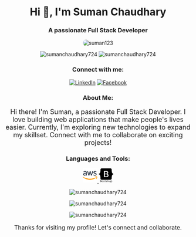 <!-- Your Name and Introduction -->
<h1 align="center">Hi 👋, I'm Suman Chaudhary</h1>
<h3 align="center">A passionate Full Stack Developer</h3>

<!-- Profile Image -->
<p align="center">
  <img src="https://images.unsplash.com/photo-1580927752452-89d86da3fa0a?ixlib=rb-4.0.3&ixid=M3wxMjA3fDB8MHxwaG90by1wYWdlfHx8fGVufDB8fHx8fA%3D%3D&auto=format&fit=crop&w=2070&q=80" alt="suman123" width="300" height="200" style="border-radius: 8px;">
</p>

<!-- Profile Views and Trophy -->
<p align="center">
  <img src="https://komarev.com/ghpvc/?username=sumanchaudhary724&label=Profile%20views&color=0e75b6&style=flat" alt="sumanchaudhary724" />
  <img src="https://github-profile-trophy.vercel.app/?username=sumanchaudhary724&row=2&column=4" alt="sumanchaudhary724" style="max-width: 100%;">
</p>

<!-- Connect with Me -->
<h3 align="center">Connect with me:</h3>
<p align="center">
  <a href="https://linkedin.com/in/https://www.linkedin.com/in/sumanchaudhary724/" target="blank"><img src="https://raw.githubusercontent.com/rahuldkjain/github-profile-readme-generator/master/src/images/icons/Social/linked-in-alt.svg" alt="LinkedIn" height="30" width="40" /></a>
  <a href="https://fb.com/https://www.facebook.com/suman.chaudhary.359/" target="blank"><img src="https://raw.githubusercontent.com/rahuldkjain/github-profile-readme-generator/master/src/images/icons/Social/facebook.svg" alt="Facebook" height="30" width="40" /></a>
  <!-- Add more social media links as needed -->
</p>

<!-- About Me Section -->
<h3 align="center">About Me:</h3>
<p align="center" style="font-size: 18px;">
  Hi there! I'm Suman, a passionate Full Stack Developer. I love building web applications that make people's lives easier. Currently, I'm exploring new technologies to expand my skillset. Connect with me to collaborate on exciting projects!
</p>

<!-- Languages and Tools Section -->
<h3 align="center">Languages and Tools:</h3>
<p align="center">
  <a href="https://aws.amazon.com" target="_blank" rel="noreferrer">
    <img src="https://raw.githubusercontent.com/devicons/devicon/master/icons/amazonwebservices/amazonwebservices-original-wordmark.svg" alt="AWS" width="40" height="40"/>
  </a>
  <a href="https://getbootstrap.com" target="_blank" rel="noreferrer">
    <img src="https://raw.githubusercontent.com/devicons/devicon/master/icons/bootstrap/bootstrap-plain-wordmark.svg" alt="Bootstrap" width="40" height="40"/>
  </a>
  <!-- Add more language and tool icons here -->
</p>

<!-- GitHub Stats Section -->
<p align="center">
  <img src="https://github-readme-stats.vercel.app/api?username=sumanchaudhary724&show_icons=true&locale=en" alt="sumanchaudhary724" style="max-width: 100%;">
</p>

<!-- Most Used Languages Section -->
<p align="center">
  <img src="https://github-readme-stats.vercel.app/api/top-langs/?username=sumanchaudhary724&layout=compact" alt="sumanchaudhary724" style="max-width: 100%;">
</p>

<!-- GitHub Streak Section -->
<p align="center">
  <img src="https://github-readme-streak-stats.herokuapp.com/?user=sumanchaudhary724&" alt="sumanchaudhary724" style="max-width: 100%;">
</p>

<!-- Footer Section -->
<p align="center" style="font-size: 16px;">
  Thanks for visiting my profile! Let's connect and collaborate.
</p>

